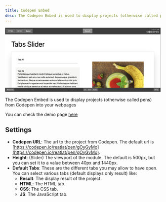 ```yaml
---
title: Codepen Embed
desc: The Codepen Embed is used to display projects (otherwise called pens) from Codepen into your webpages
---
```


<img src="./codepen-embed.png" alt="Screenshot of Codepen Embed Module" />

The Codepen Embed is used to display projects (otherwise called pens) from Codepen into your webpages

You can check the demo page [here](https://143910617.hs-sites-eu1.com/module-codepen-embed)

## Settings

- **Codepen URL**: The url to the project from Codepen. The default url is [https://codepen.io/reatlat/pen/gOyGyMo](https://codepen.io/reatlat/pen/gOyGyMo).
- **Height**: (Slider) The viewport of the module. The default is 500px, but you can set it to a value between 40px and 1440px.
- **Default Tabs**: These are the different tabs you may allow to have open. You can select various tabs (default displays only result) like:
  - **Result**: The display result of the project.
  - **HTML**: The HTML tab.
  - **CSS**: The CSS tab.
  - **JS**: The JavaScript tab.
